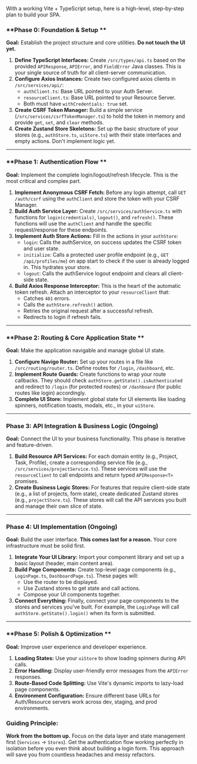  With a working Vite + TypeScript setup, here is a high-level, step-by-step plan to build your SPA.

### **Phase 0: Foundation & Setup **
**Goal:** Establish the project structure and core utilities. **Do not touch the UI yet.**

1.  **Define TypeScript Interfaces:** Create `/src/types/api.ts` based on the provided `APIResponse`, `APIError`, and `FieldError` Java classes. This is your single source of truth for all client-server communication.
2.  **Configure Axios Instances:** Create two configured axios clients in `/src/services/api/`:
    *   `authClient.ts`: Base URL pointed to your Auth Server.
    *   `resourceClient.ts`: Base URL pointed to your Resource Server.
    *   Both must have `withCredentials: true` set.
3.  **Create CSRF Token Manager:** Build a simple service (`/src/services/csrfTokenManager.ts`) to hold the token in memory and provide `get`, `set`, and `clear` methods.
4.  **Create Zustand Store Skeletons:** Set up the basic structure of your stores (e.g., `authStore.ts`, `uiStore.ts`) with their state interfaces and empty actions. Don't implement logic yet.

---

### **Phase 1: Authentication Flow **
**Goal:** Implement the complete login/logout/refresh lifecycle. This is the most critical and complex part.

1.  **Implement Anonymous CSRF Fetch:** Before any login attempt, call `GET /auth/csrf` using the `authClient` and store the token with your CSRF Manager.
2.  **Build Auth Service Layer:** Create `/src/services/authService.ts` with functions for `login(credentials)`, `logout()`, and `refresh()`. These functions will use the `authClient` and handle the specific request/response for these endpoints.
3.  **Implement Auth Store Actions:** Fill in the actions in your `authStore`:
    *   `login`: Calls the authService, on success updates the CSRF token and user state.
    *   `initialize`: Calls a protected user profile endpoint (e.g., `GET /api/profiles/me`) on app start to check if the user is already logged in. This hydrates your store.
    *   `logout`: Calls the authService logout endpoint and clears all client-side state.
4.  **Build Axios Response Interceptor:** This is the heart of the automatic token refresh. Attach an interceptor to your `resourceClient` that:
    *   Catches `401` errors.
    *   Calls the `authStore.refresh()` action.
    *   Retries the original request after a successful refresh.
    *   Redirects to login if refresh fails.

---

### **Phase 2: Routing & Core Application State **
**Goal:** Make the application navigable and manage global UI state.

1.  **Configure Navigo Router:** Set up your routes in a file like `/src/routing/router.ts`. Define routes for `/login`, `/dashboard`, etc.
2.  **Implement Route Guards:** Create functions to wrap your route callbacks. They should check `authStore.getState().isAuthenticated` and redirect to `/login` (for protected routes) or `/dashboard` (for public routes like login) accordingly.
3.  **Complete UI Store:** Implement global state for UI elements like loading spinners, notification toasts, modals, etc., in your `uiStore`.

---

### **Phase 3: API Integration & Business Logic (Ongoing)**
**Goal:** Connect the UI to your business functionality. This phase is iterative and feature-driven.

1.  **Build Resource API Services:** For each domain entity (e.g., Project, Task, Profile), create a corresponding service file (e.g., `/src/services/projectService.ts`). These services will use the `resourceClient` to call endpoints and return typed `APIResponse<T>` promises.
2.  **Create Business Logic Stores:** For features that require client-side state (e.g., a list of projects, form state), create dedicated Zustand stores (e.g., `projectStore.ts`). These stores will call the API services you built and manage their own slice of state.

---

### **Phase 4: UI Implementation (Ongoing)**
**Goal:** Build the user interface. **This comes last for a reason.** Your core infrastructure must be solid first.

1.  **Integrate Your UI Library:** Import your component library and set up a basic layout (header, main content area).
2.  **Build Page Components:** Create top-level page components (e.g., `LoginPage.ts`, `DashboardPage.ts`). These pages will:
    *   Use the router to be displayed.
    *   Use Zustand stores to get state and call actions.
    *   Compose your UI components together.
3.  **Connect Everything:** Finally, connect your page components to the stores and services you've built. For example, the `LoginPage` will call `authStore.getState().login()` when its form is submitted.

---

### **Phase 5: Polish & Optimization **
**Goal:** Improve user experience and developer experience.

1.  **Loading States:** Use your `uiStore` to show loading spinners during API calls.
2.  **Error Handling:** Display user-friendly error messages from the `APIError` responses.
3.  **Route-Based Code Splitting:** Use Vite's dynamic imports to lazy-load page components.
4.  **Environment Configuration:** Ensure different base URLs for Auth/Resource servers work across dev, staging, and prod environments.

### **Guiding Principle:**
**Work from the bottom up.** Focus on the data layer and state management first (`Services` -> `Stores`). Get the authentication flow working perfectly in isolation before you even think about building a login form. This approach will save you from countless headaches and messy refactors.
